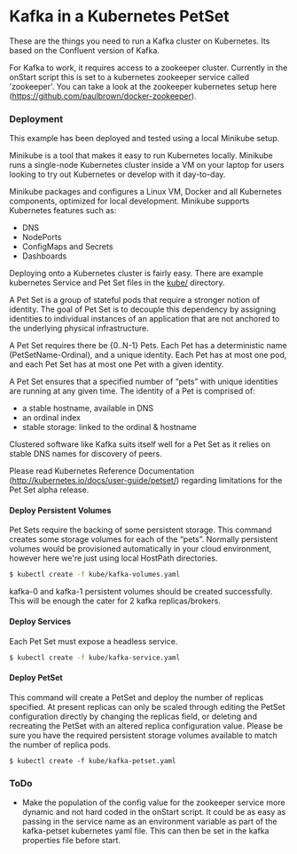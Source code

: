 # Kafka in a Kubernetes PetSet

These are the things you need to run a Kafka cluster on Kubernetes. Its based on the Confluent version of Kafka.

For Kafka to work, it requires access to a zookeeper cluster. Currently in the onStart script this is set to a kubernetes zookeeper service called 'zookeeper'. You can take a look at the zookeeper kubernetes setup here (https://github.com/paulbrown/docker-zookeeper).

### Deployment
This example has been deployed and tested using a local Minikube setup.

Minikube is a tool that makes it easy to run Kubernetes locally. Minikube runs a single-node Kubernetes cluster inside a VM on your laptop for users looking to try out Kubernetes or develop with it day-to-day.

Minikube packages and configures a Linux VM, Docker and all Kubernetes components, optimized for local development. Minikube supports Kubernetes features such as:
- DNS
- NodePorts
- ConfigMaps and Secrets
- Dashboards

Deploying onto a Kubernetes cluster is fairly easy. There are example kubernetes Service and Pet Set files in the [kube/](kube/) directory.

A Pet Set is a group of stateful pods that require a stronger notion of identity. The goal of Pet Set is to decouple this dependency by assigning identities to individual instances of an application that are not anchored 
to the underlying physical infrastructure. 

A Pet Set requires there be {0..N-1} Pets. Each Pet has a deterministic name (PetSetName-Ordinal), and a unique identity. Each Pet has at most one pod, and each Pet Set has at most one Pet with a given identity.

A Pet Set ensures that a specified number of “pets” with unique identities are running at any given time. The identity of a Pet is comprised of:
- a stable hostname, available in DNS
- an ordinal index
- stable storage: linked to the ordinal & hostname

Clustered software like Kafka suits itself well for a Pet Set as it relies on stable DNS names for discovery of peers.

Please read Kubernetes Reference Documentation (http://kubernetes.io/docs/user-guide/petset/) regarding limitations for the Pet Set alpha release.

#### Deploy Persistent Volumes
Pet Sets require the backing of some persistent storage. This command creates some storage volumes for each of the “pets”. Normally persistent volumes would be provisioned automatically in your cloud environment, however here we're just using local HostPath directories. 

```bash
$ kubectl create -f kube/kafka-volumes.yaml
```
kafka-0 and kafka-1 persistent volumes should be created successfully. This will be enough the cater for 2 kafka replicas/brokers.

#### Deploy Services
Each Pet Set must expose a headless service.

```bash
$ kubectl create -f kube/kafka-service.yaml
```

#### Deploy PetSet
This command will create a PetSet and deploy the number of replicas specified. At present replicas can only be scaled through editing the PetSet configuration directly by changing the replicas field, or deleting and recreating the PetSet with an altered replica configuration value. Please be sure you have the required persistent storage volumes available to match the number of replica pods.

```
$ kubectl create -f kube/kafka-petset.yaml
```

### ToDo
- Make the population of the config value for the zookeeper service more dynamic and not hard coded in the onStart script. It could be as easy as passing in the service name as an environment variable as part of the kafka-petset kubernetes yaml file. This can then be set in the kafka properties file before start.
